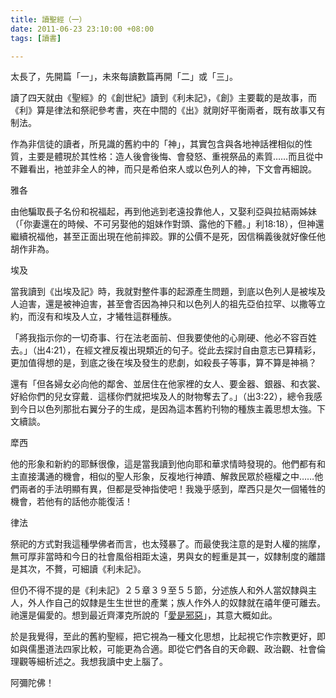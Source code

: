 ```yaml
---
title: 讀聖經（一）
date: 2011-06-23 23:10:00 +08:00
tags: [讀書]

---
```


太長了，先開篇「一」，未來每讀數篇再開「二」或「三」。  
  
讀了四天就由《聖經》的《創世紀》讀到《利未記》，《創》主要載的是故事，而《利》算是律法和祭祀參考書，夾在中間的《出》就剛好平衡兩者，既有故事又有制法。  
  
作為非信徒的讀者，所見識的舊約中的「神」，其實包含與各地神話裡相似的性質，主要是體現於其性格：造人後會後悔、會發怒、重視祭品的素質……而且從中不難看出，衪並非全人的神，而只是希伯來人或以色列人的神，下文會再細說。  
  
  
雅各  
  
由他騙取長子名份和祝福起，再到他逃到老遠投靠他人，又娶利亞與拉結兩姊妹（「你妻還在的時候、不可另娶他的姐妹作對頭、露他的下體。」利18:18），但神還繼續祝福他，甚至正面出現在他前摔跤。罪的公價不是死，因信稱義後就好像任他胡作非為。  
  
  
埃及  
  
當我讀到《出埃及記》時，我就對整件事的起源產生問題，到底以色列人是被埃及人迫害，還是被神迫害，甚至會否因為神只和以色列人的祖先亞伯拉罕、以撒等立約，而沒有和埃及人立，才犧牲這群種族。  
  
「將我指示你的一切奇事、行在法老面前、但我要使他的心剛硬、他必不容百姓去。」（出4:21），在經文裡反複出現類近的句子。從此去探討自由意志已算精彩，更加值得想的是，到底之後在埃及發生的悲劇，如殺長子等事，算不算是神禍？  
  
還有「但各婦女必向他的鄰舍、並居住在他家裡的女人、要金器、銀器、和衣裳、好給你們的兒女穿戴．這樣你們就把埃及人的財物奪去了。」（出3:22），總令我感到今日以色列那批右翼分子的生成，是因為這本舊約刊物的種族主義思想太強。下文續談。  
  
  
犘西  
  
他的形象和新約的耶穌很像，這是當我讀到他向耶和華求情時發現的。他們都有和主直接溝通的機會，相似的聖人形象，反複地行神蹟、解救民眾於極權之中……他們兩者的手法明顯有異，但都是受神指使吧！我幾乎感到，犘西只是欠一個犧牲的機會，若他有的話他亦能復活！  
  
  
律法  
  
祭祀的方式對我這種學佛者而言，也太殘暴了。而最使我注意的是對人權的揣摩，無可厚非當時和今日的社會風俗相距太遠，男與女的輕重是其一，奴隸制度的離譜是其次，不贅，可細讀《利未記》。  
  
但仍不得不提的是《利未記》２５章３９至５５節，分述族人和外人當奴隸與主人，外人作自己的奴隸是生生世世的產業；族人作外人的奴隸就在禧年便可離去。祂還是偏愛的。想到最近齊澤克所說的「[愛是邪惡](//www.youtube.com/watch?v=BW-AvokWgBE)」，其意大概如此。  
  
  
於是我覺得，至此的舊約聖經，把它視為一種文化思想，比起視它作宗教更好，即如與儒墨道法四家比較，可能更為合適。即從它們各自的天命觀、政治觀、社會倫理觀等細析述之。我想我讀中史上腦了。  
  
阿彌陀佛！

